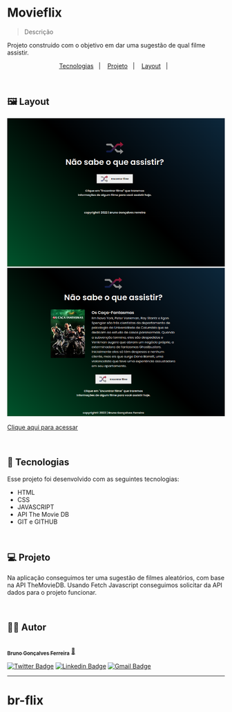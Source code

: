 # Movieflix

> Descrição

Projeto construido com o objetivo em dar uma sugestão de qual filme assistir.

<p align="center">
  <a href="#-tecnologias">Tecnologias</a>&nbsp;&nbsp;&nbsp;|&nbsp;&nbsp;&nbsp;
  <a href="#-projeto">Projeto</a>&nbsp;&nbsp;&nbsp;|&nbsp;&nbsp;&nbsp;
  <a href="#-layout">Layout</a>&nbsp;&nbsp;&nbsp;|&nbsp;&nbsp;&nbsp;
</p>

<br>

## 🖼 Layout
![preview](./.github/preview_1.png)
![preview](./.github/preview_2.png)

[Clique aqui para acessar](https://appmovieflix.netlify.app/)

<br>

## 🚀 Tecnologias

Esse projeto foi desenvolvido com as seguintes tecnologias:

- HTML
- CSS
- JAVASCRIPT
- API The Movie DB
- GIT e GITHUB

<br>

## 💻 Projeto

Na aplicação conseguimos ter uma sugestão de filmes aleatórios, com base na API TheMovieDB. Usando Fetch Javascript conseguimos solicitar da API dados para o projeto funcionar.

<br>

## 🧑‍💻 Autor

<a href="https://www.instagram.com/brunogonferreira/">
 <img style="border-radius: 50%;" src="https://github.com/brunogoncalvesferreira.png" width="100px;" alt=""/>
 <br />
 <sub><b>Bruno Gonçalves Ferreira</b></sub></a> <a href="https://github.com/brunogoncalvesferreira" title="Bruno Gonçalves Ferreira">🚀</a>
 <br />

[![Twitter Badge](https://img.shields.io/badge/-@BrunoGoFerreir-1ca0f1?style=flat-square&labelColor=1ca0f1&logo=twitter&logoColor=white&link=https://twitter.com/BrunoGoferreir)](https://twitter.com/BrunoGoferreir) [![Linkedin Badge](https://img.shields.io/badge/-Bruno-blue?style=flat-square&logo=Linkedin&logoColor=white&link=https://www.linkedin.com/in/bruno-gon%C3%A7alves-ferreira-9a4793184/)](https://www.linkedin.com/in/bruno-gon%C3%A7alves-ferreira-9a4793184/) 
[![Gmail Badge](https://img.shields.io/badge/-brunogonferreira@gmail.com-c14438?style=flat-square&logo=Gmail&logoColor=white&link=mailto:brunogonferreira@gmail.com)](mailto:brunogonferreira@gmail.com)

---


# br-flix
